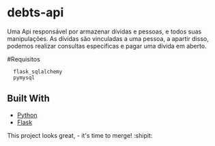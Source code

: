 # debts-api

  Uma Api responsável por armazenar dívidas e pessoas, e todos suas manipulações. As dívidas são vinculadas a uma pessoa,  a apartir disso, podemos realizar consultas específicas e pagar uma dívida em aberto.


#Requisitos
```
  flask_sqlalchemy
  pymysql
  ```

## Built With

* [Python](https://www.python.org/downloads/)
* [Flask](https://pypi.org/project/Flask/) 

This project looks great, - it's time to merge! :shipit:
